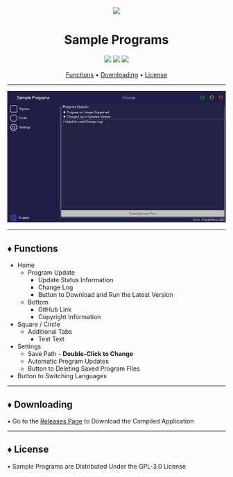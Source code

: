 <div align="center">
	<img src="SamplePrograms/ResourcesData/Icons/Application/Icon.ico" />
	<h1>Sample Programs</h1>
</div>

<div align="center">
	<img src="https://img.shields.io/badge/.NET Framework-4.8-blue?style=for-the-badge">
	<img src="https://img.shields.io/badge/Windows-10-yellow?style=for-the-badge">
	<img src="https://img.shields.io/badge/License-GPL--3.0-orange?style=for-the-badge">
</div>

<br>

<div align="center">
	<a href="#♦-functions">Functions</a> •
	<a href="#♦-downloading">Downloading</a> •
	<a href="#♦-license">License</a>
</div>

***

<div align="center">
	<img src="SamplePrograms/ResourcesData/Gif/Preview.gif" />
</div>

***

## ♦ Functions

- Home
	- Program Update
		- Update Status Information
		- Change Log
		- Button to Download and Run the Latest Version
	- Bottom
		- GitHub Link
		- Copyright Information
- Square / Circle
	- Additional Tabs
		- Test Text
- Settings
	- Save Path - <b>Double-Click to Change</b>
	- Automatic Program Updates
	- Button to Deleting Saved Program Files
- Button to Switching Languages

***

## ♦ Downloading

• Go to the [Releases Page](https://github.com/SoDeRMond/SamplePrograms/Releases) to Download the Compiled Application

***

## ♦ License

• Sample Programs are Distributed Under the GPL-3.0 License